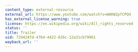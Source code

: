 ```yaml
---
content_type: external-resource
external_url: https://www.youtube.com/watch?v=WAKW2pfCPQ4
has_external_license_warning: true
license: https://en.wikipedia.org/wiki/All_rights_reserved
status: ''
title: Trailer
uid: 729424fd-4764-4422-826c-12a31cb79961
wayback_url: ''
---
```

